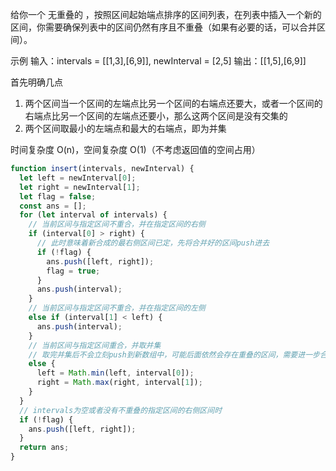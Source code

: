 给你一个 无重叠的 ，按照区间起始端点排序的区间列表，在列表中插入一个新的区间，你需要确保列表中的区间仍然有序且不重叠（如果有必要的话，可以合并区间）。

示例
输入：intervals = [[1,3],[6,9]], newInterval = [2,5]
输出：[[1,5],[6,9]]

首先明确几点

1. 两个区间当一个区间的左端点比另一个区间的右端点还要大，或者一个区间的右端点比另一个区间的左端点还要小，那么这两个区间是没有交集的
2. 两个区间取最小的左端点和最大的右端点，即为并集

时间复杂度 O(n)，空间复杂度 O(1)（不考虑返回值的空间占用）

```js
function insert(intervals, newInterval) {
  let left = newInterval[0];
  let right = newInterval[1];
  let flag = false;
  const ans = [];
  for (let interval of intervals) {
    // 当前区间与指定区间不重合，并在指定区间的右侧
    if (interval[0] > right) {
      // 此时意味着新合成的最右侧区间已定，先将合并好的区间push进去
      if (!flag) {
        ans.push([left, right]);
        flag = true;
      }
      ans.push(interval);
    }
    // 当前区间与指定区间不重合，并在指定区间的左侧
    else if (interval[1] < left) {
      ans.push(interval);
    }
    // 当前区间与指定区间重合，并取并集
    // 取完并集后不会立刻push到新数组中，可能后面依然会存在重叠的区间，需要进一步合并
    else {
      left = Math.min(left, interval[0]);
      right = Math.max(right, interval[1]);
    }
  }
  // intervals为空或者没有不重叠的指定区间的右侧区间时
  if (!flag) {
    ans.push([left, right]);
  }
  return ans;
}
```
